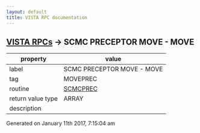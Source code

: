```yaml
---
layout: default
title: VISTA RPC documentation
---
```




## [VISTA RPCs](TableOfContent.md) &#8594; SCMC PRECEPTOR MOVE - MOVE 

 property | value 
--- | --- 
 label | SCMC PRECEPTOR MOVE - MOVE
 tag | MOVEPREC
 routine | [SCMCPREC](http://code.osehra.org/dox/Routine_SCMCPREC_source.html)
 return value type | ARRAY
 description | 




 Generated on January 11th 2017, 7:15:04 am